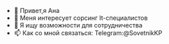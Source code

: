 - 👋 Привет,я Ана 
- 👀 Меня интересует сорсинг It-специалистов
- 💞️ Я ищу возможности для сотрудничества
- 📫 Как со мной связаться: Telegram:@SovetnikKP

<!---
anak0s/anak0s is a ✨ special ✨ repository because its `README.md` (this file) appears on your GitHub profile.
You can click the Preview link to take a look at your changes.
--->
